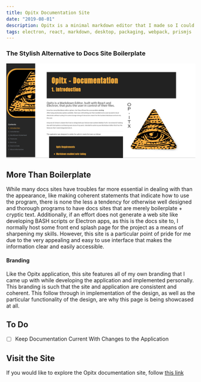 ```yaml
---
title: Opitx Documentation Site
date: "2019-08-01"
description: Opitx is a minimal markdown editor that I made so I could save my files where I want to on my local directory. The first effort I have made that employs Electron as well as being the second major React project.
tags: electron, react, markdown, desktop, packaging, webpack, prismjs
---
```


### The Stylish Alternative to Docs Site Boilerplate
![Opitx Documentation Front Page](https://raw.githubusercontent.com/Thomashighbaugh/resurgens-iv/master/Screenshot_2019-08-12_19-35-21.png)
## More Than Boilerplate
While many docs sites have troubles far more essential in dealing with than the appearance, like making coherent statements that indicate how to use the program, there is none the less a tendency for otherwise well designed and thorough programs to have docs sites that are merely boilerplate + cryptic text. Additionally, if an effort does not generate a web site like developing BASH scripts or Electron apps, as this is the docs site to, I normally host some front end splash page for the project as a means of sharpening my skills. However, this site is a particular point of pride for me due to the very appealing and easy to use interface that makes the information clear and easily accessible. 

#### Branding 
Like the Opitx application, this site features all of my own branding that I came up with while developing the application and implemented personally. This branding is such that the site and application are consistent and coherent. This follow through in implementation of the design, as well as the particular functionality of the design, are why this page is being showcased at all. 

## To Do
- [ ] Keep Documentation Current With Changes to the Application

## Visit the Site
If you would like to explore the Opitx documentation site, follow [this link](https://opitx-docs.netlify.com)
